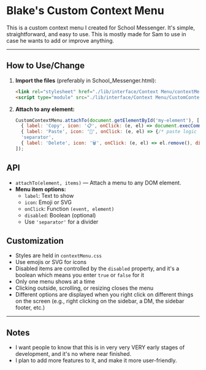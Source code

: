 # Blake's Custom Context Menu

This is a custom context menu I created for School Messenger. It's simple, straightforward, and easy to use. This is mostly made for Sam to use in case he wants to add or improve anything.

---

## How to Use/Change

1. **Import the files** (preferably in School_Messenger.html):
   ```html
   <link rel="stylesheet" href="./lib/interface/Context Menu/contextMenu.css">
   <script type="module" src="./lib/interface/Context Menu/CustomContextMenu.js"></script>
   ```

2. **Attach to any element:**
   ```js
   CustomContextMenu.attachTo(document.getElementById('my-element'), [
     { label: 'Copy', icon: '📋', onClick: (e, el) => document.execCommand('copy') },
     { label: 'Paste', icon: '📄', onClick: (e, el) => {/* paste logic */} },
     'separator',
     { label: 'Delete', icon: '🗑️', onClick: (e, el) => el.remove(), disabled: false }
   ]);
   ```

## API
- `attachTo(element, items)` — Attach a menu to any DOM element.
- **Menu item options:**
  - `label`: Text to show
  - `icon`: Emoji or SVG
  - `onClick`: Function `(event, element)`
  - `disabled`: Boolean (optional)
  - Use `'separator'` for a divider

## Customization
- Styles are held in `contextMenu.css`
- Use emojis or SVG for icons
- Disabled items are controlled by the `disabled` property, and it's a boolean which means you enter `true` or `false` for it
- Only one menu shows at a time
- Clicking outside, scrolling, or resizing closes the menu
- Different options are displayed when you right click on different things on the screen (e.g., right clicking on the sidebar, a DM, the sidebar footer, etc.)

---

## Notes
- I want people to know that this is in very very VERY early stages of development, and it's no where near finished.
- I plan to add more features to it, and make it more user-friendly. 
